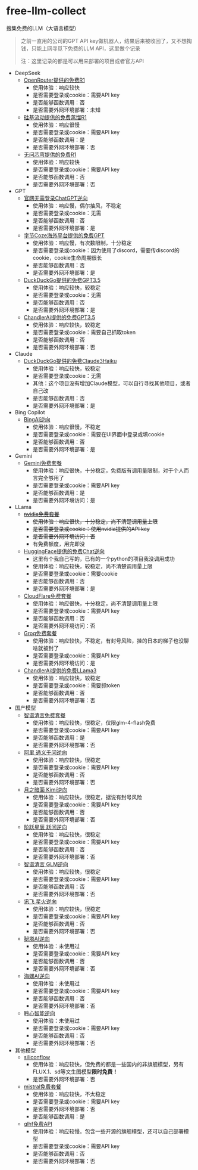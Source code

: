 # free-llm-collect
搜集免费的LLM（大语言模型）

> 之前一直用的公司的GPT API key做机器人，结果后来被收回了，又不想掏钱，只能上网寻觅下免费的LLM API，这里做个记录
> 
> 注：这里记录的都是可以用来部署的项目或者官方API

+ DeepSeek
  + [OpenRouter提供的免费R1](https://openrouter.ai/deepseek/deepseek-r1:free)
    + 使用体验：响应较快
    + 是否需要登录或cookie：需要API key
    + 是否能够函数调用：否
    + 是否需要外网环境部署：未知
  + [硅基流动提供的免费蒸馏R1](https://cloud.siliconflow.cn/models)
    + 使用体验：响应很慢
    + 是否需要登录或cookie：需要API key
    + 是否能够函数调用：是
    + 是否需要外网环境部署：否
  + [无问芯穹提供的免费R1](https://cloud.infini-ai.com/promotion)
    + 使用体验：响应较快
    + 是否需要登录或cookie：需要API key
    + 是否能够函数调用：否
    + 是否需要外网环境部署：否
+ GPT
  + [官网无需登录ChatGPT逆向](https://github.com/missuo/FreeGPT35)
    + 使用体验：响应慢，偶尔抽风，不稳定
    + 是否需要登录或cookie：无需
    + 是否能够函数调用：否
    + 是否需要外网环境部署：是
  + [字节Coze海外平台提供的免费GPT](https://github.com/deanxv/coze-discord-proxy)
    + 使用体验：响应慢，有次数限制，十分稳定
    + 是否需要登录或cookie：因为使用了discord，需要传discord的cookie，cookie生命周期很长
    + 是否能够函数调用：否
    + 是否需要外网环境部署：是
  + [DuckDuckGo提供的免费GPT3.5](https://github.com/missuo/FreeDuckDuckGo)
    + 使用体验：响应较快，较稳定
    + 是否需要登录或cookie：无需
    + 是否能够函数调用：否
    + 是否需要外网环境部署：是
  + [ChandlerAi提供的免费GPT3.5](https://github.com/kkkunny/ChandlerAiAPI)
    + 使用体验：响应较快，较稳定
    + 是否需要登录或cookie：需要自己抓取token
    + 是否能够函数调用：否
    + 是否需要外网环境部署：否
+ Claude
  + [DuckDuckGo提供的免费Claude3Haiku](https://github.com/missuo/FreeDuckDuckGo)
    + 使用体验：响应较快，较稳定
    + 是否需要登录或cookie：无需
    + 其他：这个项目没有增加Claude模型，可以自行寻找其他项目，或者自己改
    + 是否能够函数调用：否
    + 是否需要外网环境部署：是
+ Bing Copilot
  + [BingAI逆向](https://github.com/Harry-zklcdc/go-proxy-bingai)
    + 使用体验：响应很慢，不稳定
    + 是否需要登录或cookie：需要在UI界面中登录或填cookie
    + 是否能够函数调用：否
    + 是否需要外网环境部署：是
+ Gemini
  + [Gemini免费套餐](https://ai.google.dev/models/gemini?hl=zh-cn)
    + 使用体验：响应很快，十分稳定，免费版有调用量限制，对于个人而言完全够用了
    + 是否需要登录或cookie：需要API key
    + 是否能够函数调用：是
    + 是否需要外网环境访问：是
+ LLama
  + ~~[nvidia免费套餐](https://build.nvidia.com)~~
    + ~~使用体验：响应很快，十分稳定，尚不清楚调用量上限~~
    + ~~是否需要登录或cookie：使用nvidia提供的API key~~
    + ~~是否需要外网环境访问：否~~
    + 有免费额度，用完即没
  + [HuggingFace提供的免费Chat逆向](https://github.com/kkkunny/HuggingChatAPI)
    + 这里有个我自己写的，已有的一个python的项目我没调用成功
    + 使用体验：响应较快，较稳定，尚不清楚调用量上限
    + 是否需要登录或cookie：需要cookie
    + 是否能够函数调用：否
    + 是否需要外网环境部署：是
  + [CloudFlare免费套餐](https://playground.ai.cloudflare.com)
    + 使用体验：响应很快，十分稳定，尚不清楚调用量上限
    + 是否需要登录或cookie：需要API key
    + 是否能够函数调用：否
    + 是否需要外网环境访问：否
  + [Groq免费套餐](https://groq.com)
    + 使用体验：响应较快，不稳定，有封号风险，挂的日本的梯子也没聊啥就被封了
    + 是否需要登录或cookie：需要API key
    + 是否需要外网环境访问：是
  + [ChandlerAi提供的免费LLama3](https://github.com/kkkunny/ChandlerAiAPI)
    + 使用体验：响应较快，较稳定
    + 是否需要登录或cookie：需要抓token
    + 是否能够函数调用：否
    + 是否需要外网环境部署：否
+ 国产模型
  + [智谱清言免费套餐](https://open.bigmodel.cn/console/overview)
    + 使用体验：响应较快，很稳定，仅限glm-4-flash免费
    + 是否需要登录或cookie：需要API key
    + 是否能够函数调用：是
    + 是否需要外网环境部署：否
  + [阿里 通义千问逆向](https://github.com/LLM-Red-Team/qwen-free-api)
    + 使用体验：响应较快，很稳定
    + 是否需要登录或cookie：需要API key
    + 是否能够函数调用：否
    + 是否需要外网环境部署：否
  + [月之暗面 Kimi逆向](https://github.com/LLM-Red-Team/kimi-free-api)
    + 使用体验：响应较快，很稳定，据说有封号风险
    + 是否需要登录或cookie：需要API key
    + 是否能够函数调用：否
    + 是否需要外网环境部署：否
  + [阶跃星辰 跃问逆向](https://github.com/LLM-Red-Team/step-free-api)
    + 使用体验：响应较快，很稳定
    + 是否需要登录或cookie：需要API key
    + 是否能够函数调用：否
    + 是否需要外网环境部署：否
  + [智谱清言 GLM逆向](https://github.com/LLM-Red-Team/glm-free-api)
    + 使用体验：响应较快，很稳定
    + 是否需要登录或cookie：需要API key
    + 是否能够函数调用：否
    + 是否需要外网环境部署：否
  + [讯飞 星火逆向](https://github.com/LLM-Red-Team/spark-free-api)
    + 使用体验：响应较快，很稳定
    + 是否需要登录或cookie：需要API key
    + 是否能够函数调用：否
    + 是否需要外网环境部署：否
  + [秘塔AI逆向](https://github.com/LLM-Red-Team/metaso-free-api)
    + 使用体验：未使用过
    + 是否需要登录或cookie：需要API key
    + 是否能够函数调用：否
    + 是否需要外网环境部署：否
  + [海螺AI逆向](https://github.com/LLM-Red-Team/hailuo-free-api)
    + 使用体验：未使用过
    + 是否需要登录或cookie：需要API key
    + 是否能够函数调用：否
    + 是否需要外网环境部署：否
  + [聆心智能逆向](https://github.com/LLM-Red-Team/emohaa-free-api)
    + 使用体验：未使用过
    + 是否需要登录或cookie：需要API key
    + 是否能够函数调用：否
    + 是否需要外网环境部署：否
+ 其他模型
  + [siliconflow](https://siliconflow.cn/zh-cn/)
    + 使用体验：响应较快，但免费的都是一些国内的非旗舰模型，另有FLUX.1、sd等文生图模型**限时免费！**
    + 是否需要外网环境部署：否
  + [mistral免费套餐](https://console.mistral.ai/)
    + 使用体验：响应较快，不太稳定
    + 是否需要登录或cookie：需要API key
    + 是否需要外网环境部署：否
    + 是否能够函数调用：是
  + [glhf免费API](https://glhf.chat/landing/home)
    + 使用体验：响应较慢。包含一些开源的旗舰模型，还可以自己部署模型
    + 是否需要登录或cookie：需要API key
    + 是否能够函数调用：否
    + 是否需要外网环境部署：否